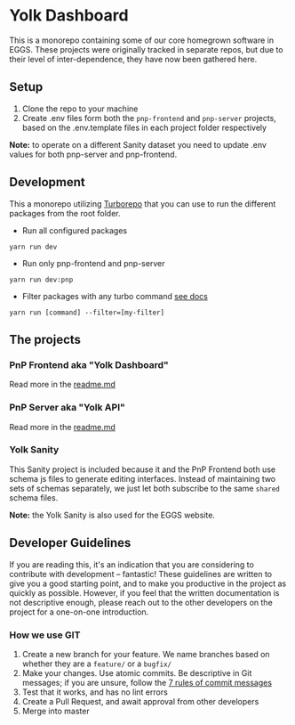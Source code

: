 # Yolk Dashboard

This is a monorepo containing some of our core homegrown software in EGGS. These projects were originally tracked in separate repos, but due to their level of inter-dependence, they have now been gathered here.

## Setup

1. Clone the repo to your machine
2. Create .env files form both the `pnp-frontend` and `pnp-server` projects, based on the .env.template files in each project folder respectively

**Note:** to operate on a different Sanity dataset you need to update .env values for both pnp-server and pnp-frontend.

## Development
This a monorepo utilizing [Turborepo](https://turborepo.org) that you can use to run the different packages from the root folder.

- Run all configured packages
```
yarn run dev
```
- Run only pnp-frontend and pnp-server
```
yarn run dev:pnp
```
- Filter packages with any turbo command [see docs](https://turborepo.org/docs/core-concepts/filtering#filter-by-workspace-name)
```
yarn run [command] --filter=[my-filter]
```

## The projects

### PnP Frontend aka "Yolk Dashboard"

Read more in the [readme.md](./pnp-frontend/readme.md)

### PnP Server aka "Yolk API"

Read more in the [readme.md](./pnp-server/readme.md)

### Yolk Sanity

This Sanity project is included because it and the PnP Frontend both use schema js files to generate editing interfaces. Instead of maintaining two sets of schemas separately, we just let both subscribe to the same `shared` schema files.

**Note:** the Yolk Sanity is also used for the EGGS website.

## Developer Guidelines

If you are reading this, it's an indication that you are considering to contribute with development – fantastic! These guidelines are written to give you a good starting point, and to make you productive in the project as quickly as possible. However, if you feel that the written documentation is not descriptive enough, please reach out to the other developers on the project for a one-on-one introduction.

### How we use GIT

1. Create a new branch for your feature. We name branches based on whether they are a `feature/` or a `bugfix/`
2. Make your changes. Use atomic commits. Be descriptive in Git messages; if you are unsure, follow the [7 rules of commit messages](https://chris.beams.io/posts/git-commit/)
3. Test that it works, and has no lint errors
4. Create a Pull Request, and await approval from other developers
5. Merge into master
